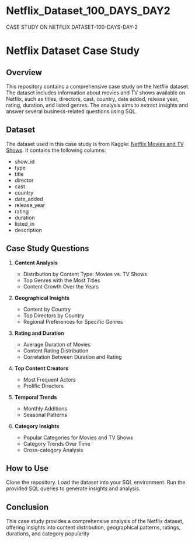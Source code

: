 # Netflix_Dataset_100_DAYS_DAY2
CASE STUDY ON NETFLIX DATASET-100-DAYS-DAY-2

# Netflix Dataset Case Study

## Overview

This repository contains a comprehensive case study on the Netflix dataset. The dataset includes information about movies and TV shows available on Netflix, such as titles, directors, cast, country, date added, release year, rating, duration, and listed genres. The analysis aims to extract insights and answer several business-related questions using SQL.

## Dataset

The dataset used in this case study is from Kaggle: [Netflix Movies and TV Shows](https://www.kaggle.com/datasets/shivamb/netflix-shows). It contains the following columns:
- show_id
- type
- title
- director
- cast
- country
- date_added
- release_year
- rating
- duration
- listed_in
- description

## Case Study Questions

1. **Content Analysis**
   - Distribution by Content Type: Movies vs. TV Shows
   - Top Genres with the Most Titles
   - Content Growth Over the Years

2. **Geographical Insights**
   - Content by Country
   - Top Directors by Country
   - Regional Preferences for Specific Genres

3. **Rating and Duration**
   - Average Duration of Movies
   - Content Rating Distribution
   - Correlation Between Duration and Rating

4. **Top Content Creators**
   - Most Frequent Actors
   - Prolific Directors

5. **Temporal Trends**
   - Monthly Additions
   - Seasonal Patterns

6. **Category Insights**
   - Popular Categories for Movies and TV Shows
   - Category Trends Over Time
   - Cross-category Analysis

## How to Use
 Clone the repository.
 Load the dataset into your SQL environment.
 Run the provided SQL queries to generate insights and analysis.
## Conclusion
 This case study provides a comprehensive analysis of the Netflix dataset, offering insights into content distribution, geographical patterns, ratings, durations, and category popularity
